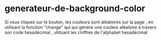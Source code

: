 # generateur-de-background-color
Si vous cliquez sur le bouton, les couleurs sont aléatoires sur la page , en utilisant la fonction "change" qui qui génère une couleur aléatoire à travers son code hexadécimal , utilisant  les chiffres de l'alphabet hexadécimal 
